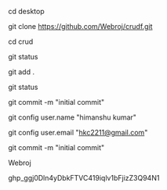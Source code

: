 cd desktop

git clone https://github.com/Webroj/crudf.git

cd crud

git status

git add .

git status

git commit -m "initial commit"

git config user.name "himanshu kumar"

git config user.email "hkc2211@gmail.com"

git commit -m "initial commit"

Webroj

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
















